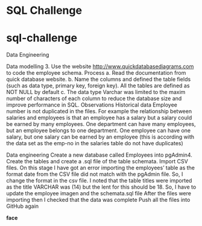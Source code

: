 # **SQL Challenge** 


# sql-challenge
Data Engineering

	
	   
		
	
Data modelling 
3.	Use the website http://www.quickdatabasediagrams.com to code the employee schema. 
Process 
a.	Read the documentation from quick database website.
b.	Name the columns and defined the table fields (such as data type, primary key, foreign key). All the tables are defined as NOT NULL by default 
c.	The data type Varchar was limited to the maxim number of characters of each column to reduce the database size and improve performance in SQL.
Observations 
	Historical data 
	Employee number is not duplicated in the files. For example the relationship between salaries and employees is that an employee has a salary but a salary could be earned by many employees. 
One department can have many employees, but an employee belongs to one department.
One employee can have one salary, but one salary can be earned by an employee (this is according with the data set as the emp-no in the salaries table do not have duplicates) 
  

Data engineering
		Create a new database called Employees into pgAdmin4.
		Create the tables and create a .sql file of the  table schemata.
Import CSV files. On this stage I have got an error importing the employees’ table as the format date from the CSV file did not match with the pgAdmin file. So, I change the format in the csv file.
I noted that the table titles were imported as the title VARCHAR was (14) but the lent for this should be 18. So, I have to update the employee imagen and the schemata.sql file 
After the files were importing then I checked that the data was complete
Push all the files into GitHub again

**face**



